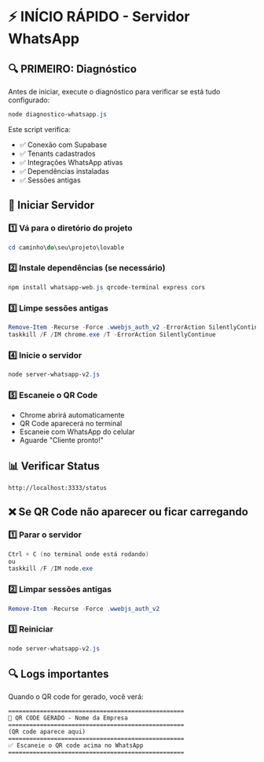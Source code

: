 # ⚡ INÍCIO RÁPIDO - Servidor WhatsApp

## 🔍 PRIMEIRO: Diagnóstico

Antes de iniciar, execute o diagnóstico para verificar se está tudo configurado:

```powershell
node diagnostico-whatsapp.js
```

Este script verifica:
- ✅ Conexão com Supabase
- ✅ Tenants cadastrados
- ✅ Integrações WhatsApp ativas
- ✅ Dependências instaladas
- ✅ Sessões antigas

## 🚀 Iniciar Servidor

### 1️⃣ Vá para o diretório do projeto
```powershell
cd caminho\do\seu\projeto\lovable
```

### 2️⃣ Instale dependências (se necessário)
```powershell
npm install whatsapp-web.js qrcode-terminal express cors
```

### 3️⃣ Limpe sessões antigas
```powershell
Remove-Item -Recurse -Force .wwebjs_auth_v2 -ErrorAction SilentlyContinue
taskkill /F /IM chrome.exe /T -ErrorAction SilentlyContinue
```

### 4️⃣ Inicie o servidor
```powershell
node server-whatsapp-v2.js
```

### 5️⃣ Escaneie o QR Code
- Chrome abrirá automaticamente
- QR Code aparecerá no terminal
- Escaneie com WhatsApp do celular
- Aguarde "Cliente pronto!"

## 📊 Verificar Status
```
http://localhost:3333/status
```

## ❌ Se QR Code não aparecer ou ficar carregando

### 1️⃣ Parar o servidor
```powershell
Ctrl + C (no terminal onde está rodando)
ou
taskkill /F /IM node.exe
```

### 2️⃣ Limpar sessões antigas
```powershell
Remove-Item -Recurse -Force .wwebjs_auth_v2
```

### 3️⃣ Reiniciar
```powershell
node server-whatsapp-v2.js
```

## 🔍 Logs importantes

Quando o QR code for gerado, você verá:
```
==================================================
📱 QR CODE GERADO - Nome da Empresa
==================================================
(QR code aparece aqui)
==================================================
✅ Escaneie o QR code acima no WhatsApp
==================================================
```
